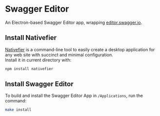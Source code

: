 # Swagger Editor

An Electron-based Swagger Editor app, wrapping [editor.swagger.io](https://editor.swagger.io/).

## Install Nativefier

[Nativefier](https://github.com/jiahaog/nativefier) is a command-line tool to easily create a desktop application for any web site with succinct and minimal configuration.  
Install it in current directory with:

```bash
npm install nativefier
```

## Install Swagger Editor

To build and install the Swagger Editor App in `/Applications`, run the command:

```bash
make install
```
